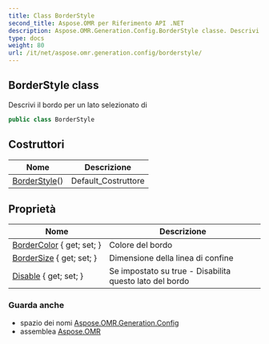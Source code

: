 ```yaml
---
title: Class BorderStyle
second_title: Aspose.OMR per Riferimento API .NET
description: Aspose.OMR.Generation.Config.BorderStyle classe. Descrivi il bordo per un lato selezionato di
type: docs
weight: 80
url: /it/net/aspose.omr.generation.config/borderstyle/
---
```

## BorderStyle class

Descrivi il bordo per un lato selezionato di

```csharp
public class BorderStyle
```

## Costruttori

| Nome | Descrizione |
| --- | --- |
| [BorderStyle](borderstyle/)() | Default_Costruttore |

## Proprietà

| Nome | Descrizione |
| --- | --- |
| [BorderColor](../../aspose.omr.generation.config/borderstyle/bordercolor/) { get; set; } | Colore del bordo |
| [BorderSize](../../aspose.omr.generation.config/borderstyle/bordersize/) { get; set; } | Dimensione della linea di confine |
| [Disable](../../aspose.omr.generation.config/borderstyle/disable/) { get; set; } | Se impostato su true - Disabilita questo lato del bordo |

### Guarda anche

* spazio dei nomi [Aspose.OMR.Generation.Config](../../aspose.omr.generation.config/)
* assemblea [Aspose.OMR](../../)


